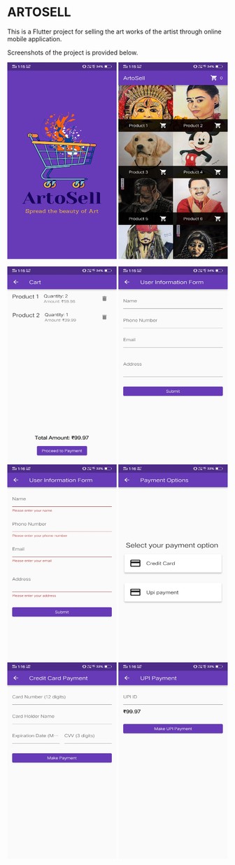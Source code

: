 # ARTOSELL

This is a Flutter project for selling the art works of the artist through online mobile application.

Screenshots of the project is provided below.

<img src="img/1.jpg" alt="Splashscreen" width="250" height="450"> <span>       </span>  <img src="img/2.jpg" alt="Home page" width="250" height="450"> <br>

<img src="img/3.jpg" alt="cart" width="250" height="450">

<img src="img/4.jpg" alt="Userinfo" width="250" height="450">

<img src="img/5.jpg" alt="Validation" width="250" height="450">

<img src="img/6.jpg" alt="Payment Option" width="250" height="450">

<img src="img/7.jpg" alt="Credit card" width="250" height="450">

<img src="img/8.jpg" alt="UPI" width="250" height="450">
